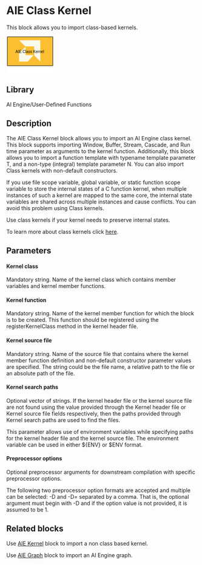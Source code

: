 # AIE Class Kernel

This block allows you to import class-based kernels.  

![](./Images/block.png)  

## Library

AI Engine/User-Defined Functions

## Description

The AIE Class Kernel block allows you to import an AI Engine class kernel. This block supports importing Window, Buffer, Stream, Cascade, and Run time parameter as arguments to the kernel function. Additionally, this block allows you to import a function template with typename template parameter T, and a non-type (integral) template parameter N. You can also import Class kernels with non-default constructors. 

If you use file scope variable, global variable, or static function scope variable to store the internal states of a C function kernel, when multiple instances of such a kernel are mapped to the same core, the internal state variables are shared across multiple instances and cause conflicts. You can avoid this problem using Class kernels.

<div class="noteBox">
Use class kernels if your kernel needs to preserve internal states. 
</div>

To learn more about class kernels click [here](https://docs.xilinx.com/r/en-US/ug1079-ai-engine-kernel-coding/C-Kernel-Class-Support).

## Parameters

#### Kernel class
Mandatory string. Name of the kernel class which contains member variables and kernel member functions.

#### Kernel function
Mandatory string. Name of the kernel member function for which the block is to be created. This function should be registered using the registerKernelClass method in the kernel header file. 

#### Kernel source file
Mandatory string. Name of the source file that contains where the kernel member function definition and non-default constructor parameter values are specified.
The string could be the file name, a relative path to the file or an absolute path of the file. 

#### Kernel search paths
Optional vector of strings. If the kernel header file or the kernel source file are not found using the value provided through the Kernel header file or Kernel source file fields respectively, then the paths provided through Kernel search paths are used to find the files. 

This parameter allows use of environment variables while specifying paths for the kernel header file and the kernel source file. The environment variable can be used in either ${ENV} or $ENV format.

#### Preprocessor options
Optional preprocessor arguments for downstream compilation with specific preprocessor options.

The following two preprocessor option formats are accepted and multiple can be selected: -D<name> and -D<name>=<definition> separated by a comma. That is, the optional argument must begin with -D and if the option <definition> value is not provided, it is assumed to be 1.
  
## Related blocks
Use [AIE Kernel](../AIE_Kernel_Function/README.md) block to import a non class based kernel.

Use [AIE Graph](../AIE_Graph_Function/README.md) block to import an AI Engine graph.

  
